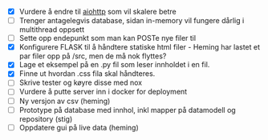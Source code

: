- [x] Vurdere å endre til [aiohttp](https://docs.aiohttp.org/) som vil skalere betre
- [ ] Trenger antagelegvis database, sidan in-memory vil fungere dårlig i multithread oppsett
- [ ] Sette opp endepunkt som man kan POSTe nye filer til
- [x] Konfigurere FLASK til å håndtere statiske html filer - Heming har lastet et par filer opp på /src, men de må nok flyttes?
- [x] Lage et eksempel på en .py fil som leser innholdet i en fil.
- [x] Finne ut hvordan .css fila skal håndteres.
- [ ] Skrive tester og køyre disse med nox
- [ ] Vurdere å putte server inn i docker for deployment
- [ ] Ny versjon av csv (heming)
- [ ] Prototype på database med innhol, inkl mapper på datamodell og repository (stig)
- [ ] Oppdatere gui på live data (heming)
